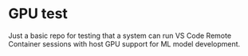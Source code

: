 # GPU test
Just a basic repo for testing that a system can run VS Code Remote Container sessions with host GPU support for ML model development.

